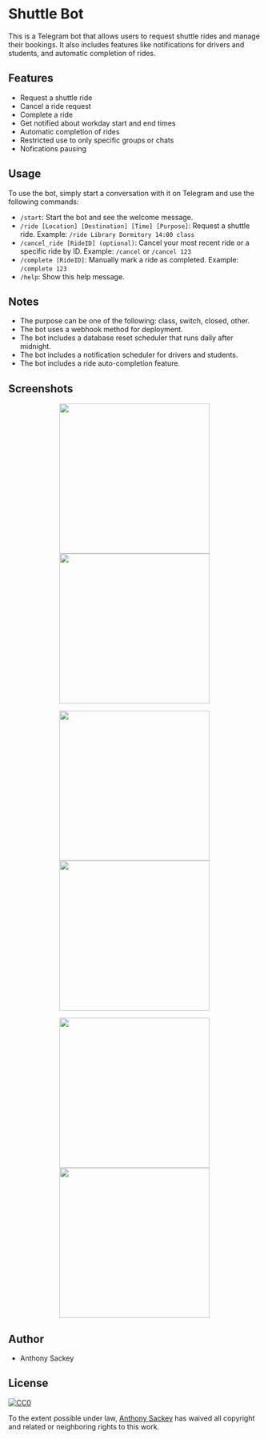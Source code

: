 # Shuttle Bot

This is a Telegram bot that allows users to request shuttle rides and manage their bookings. It also includes features like notifications for drivers and students, and automatic completion of rides.

## Features

- Request a shuttle ride
- Cancel a ride request
- Complete a ride
- Get notified about workday start and end times
- Automatic completion of rides
- Restricted use to only specific groups or chats
- Nofications pausing

## Usage

To use the bot, simply start a conversation with it on Telegram and use the following commands:

- `/start`: Start the bot and see the welcome message.
- `/ride [Location] [Destination] [Time] [Purpose]`: Request a shuttle ride. Example: `/ride Library Dormitory 14:00 class`
- `/cancel_ride [RideID] (optional)`: Cancel your most recent ride or a specific ride by ID. Example: `/cancel` or `/cancel 123`
- `/complete [RideID]`: Manually mark a ride as completed. Example: `/complete 123`
- `/help`: Show this help message.

## Notes

- The purpose can be one of the following: class, switch, closed, other.
- The bot uses a webhook method for deployment.
- The bot includes a database reset scheduler that runs daily after midnight.
- The bot includes a notification scheduler for drivers and students.
- The bot includes a ride auto-completion feature.

## Screenshots
<p align="center">
  <img src="https://github.com/Anthony-cloud-1/mcf_shuttle_bot/blob/main/Images/cmds.png" width="300" />
  <img src="https://github.com/Anthony-cloud-1/mcf_shuttle_bot/blob/main/Images/notify_1.png" width="300" />
</p>

<p align="center">
  <img src="https://github.com/Anthony-cloud-1/mcf_shuttle_bot/blob/main/Images/notify_2.png" width="300" />
  <img src="https://github.com/Anthony-cloud-1/mcf_shuttle_bot/blob/main/Images/request_1.png" width="300" />
</p>

<p align="center">
  <img src="https://github.com/Anthony-cloud-1/mcf_shuttle_bot/blob/main/Images/request_2.png" width="300" />
  <img src="https://github.com/Anthony-cloud-1/mcf_shuttle_bot/blob/main/Images/restricted.png" width="300" />
</p>

## Author

- Anthony Sackey

## License

[![CC0](https://licensebuttons.net/p/zero/1.0/88x31.png)](https://creativecommons.org/publicdomain/zero/1.0/)

To the extent possible under law, [Anthony Sackey](https://github.com/Anthony-cloud-1) has waived all copyright and related or neighboring rights to this work.

